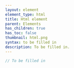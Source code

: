 ```yaml
---
layout: element
element_type: html
title: Html element
parent: Elements
has_children: true
has_toc: false
thumbnail: html.png
syntax: to be filled in
description: To be filled in.
---
```


```javascript
// To be filled in
```


